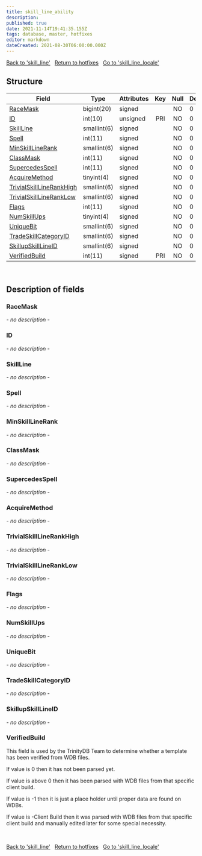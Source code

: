 ```yaml
---
title: skill_line_ability
description: 
published: true
date: 2021-11-14T19:41:35.155Z
tags: database, master, hotfixes
editor: markdown
dateCreated: 2021-08-30T06:00:00.000Z
---
```


<a href="https://dev.trinitycore.info/en/database/master/hotfixes/skill_line" class="mt-5 v-btn v-btn--depressed v-btn--flat v-btn--outlined theme--light v-size--default darkblue--text text--lighten-3"><span class="v-btn__content"><i aria-hidden="true" class="v-icon notranslate v-icon--left mdi mdi-arrow-left theme--light"></i><span>Back to 'skill_line'</span></span></a>&nbsp;&nbsp;&nbsp;<a href="https://dev.trinitycore.info/en/database/master/hotfixes/home" class="mt-5 v-btn v-btn--depressed v-btn--flat v-btn--outlined theme--light v-size--default darkblue--text text--lighten-3"><span class="v-btn__content"><i aria-hidden="true" class="v-icon notranslate v-icon--left mdi mdi-home-outline theme--light"></i><span>Return to hotfixes</span></span></a>&nbsp;&nbsp;&nbsp;<a href="https://dev.trinitycore.info/en/database/master/hotfixes/skill_line_locale" class="mt-5 v-btn v-btn--depressed v-btn--flat v-btn--outlined theme--light v-size--default darkblue--text text--lighten-3"><span class="v-btn__content"><span>Go to 'skill_line_locale'</span><i aria-hidden="true" class="v-icon notranslate v-icon--right mdi mdi-arrow-right theme--light"></i></span></a>

## Structure

| Field | Type | Attributes | Key | Null | Default | Extra | Comment |
| --- | --- | --- | :---: | :---: | --- | --- | --- |
| [RaceMask](#racemask) | bigint(20) | signed |  | NO | 0 |  |  |
| [ID](#id) | int(10) | unsigned | PRI | NO | 0 |  |  |
| [SkillLine](#skillline) | smallint(6) | signed |  | NO | 0 |  |  |
| [Spell](#spell) | int(11) | signed |  | NO | 0 |  |  |
| [MinSkillLineRank](#minskilllinerank) | smallint(6) | signed |  | NO | 0 |  |  |
| [ClassMask](#classmask) | int(11) | signed |  | NO | 0 |  |  |
| [SupercedesSpell](#supercedesspell) | int(11) | signed |  | NO | 0 |  |  |
| [AcquireMethod](#acquiremethod) | tinyint(4) | signed |  | NO | 0 |  |  |
| [TrivialSkillLineRankHigh](#trivialskilllinerankhigh) | smallint(6) | signed |  | NO | 0 |  |  |
| [TrivialSkillLineRankLow](#trivialskilllineranklow) | smallint(6) | signed |  | NO | 0 |  |  |
| [Flags](#flags) | int(11) | signed |  | NO | 0 |  |  |
| [NumSkillUps](#numskillups) | tinyint(4) | signed |  | NO | 0 |  |  |
| [UniqueBit](#uniquebit) | smallint(6) | signed |  | NO | 0 |  |  |
| [TradeSkillCategoryID](#tradeskillcategoryid) | smallint(6) | signed |  | NO | 0 |  |  |
| [SkillupSkillLineID](#skillupskilllineid) | smallint(6) | signed |  | NO | 0 |  |  |
| [VerifiedBuild](#verifiedbuild) | int(11) | signed | PRI | NO | 0 |  |  |
&nbsp;
## Description of fields

### RaceMask
*- no description -*
&nbsp;

### ID
*- no description -*
&nbsp;

### SkillLine
*- no description -*
&nbsp;

### Spell
*- no description -*
&nbsp;

### MinSkillLineRank
*- no description -*
&nbsp;

### ClassMask
*- no description -*
&nbsp;

### SupercedesSpell
*- no description -*
&nbsp;

### AcquireMethod
*- no description -*
&nbsp;

### TrivialSkillLineRankHigh
*- no description -*
&nbsp;

### TrivialSkillLineRankLow
*- no description -*
&nbsp;

### Flags
*- no description -*
&nbsp;

### NumSkillUps
*- no description -*
&nbsp;

### UniqueBit
*- no description -*
&nbsp;

### TradeSkillCategoryID
*- no description -*
&nbsp;

### SkillupSkillLineID
*- no description -*
&nbsp;

### VerifiedBuild
This field is used by the TrinityDB Team to determine whether a template has been verified from WDB files.

If value is 0 then it has not been parsed yet.

If value is above 0 then it has been parsed with WDB files from that specific client build.

If value is -1 then it is just a place holder until proper data are found on WDBs.

If value is -Client Build then it was parsed with WDB files from that specific client build and manually edited later for some special necessity.

&nbsp;

<a href="https://dev.trinitycore.info/en/database/master/hotfixes/skill_line" class="mt-5 v-btn v-btn--depressed v-btn--flat v-btn--outlined theme--light v-size--default darkblue--text text--lighten-3"><span class="v-btn__content"><i aria-hidden="true" class="v-icon notranslate v-icon--left mdi mdi-arrow-left theme--light"></i><span>Back to 'skill_line'</span></span></a>&nbsp;&nbsp;&nbsp;<a href="https://dev.trinitycore.info/en/database/master/hotfixes/home" class="mt-5 v-btn v-btn--depressed v-btn--flat v-btn--outlined theme--light v-size--default darkblue--text text--lighten-3"><span class="v-btn__content"><i aria-hidden="true" class="v-icon notranslate v-icon--left mdi mdi-home-outline theme--light"></i><span>Return to hotfixes</span></span></a>&nbsp;&nbsp;&nbsp;<a href="https://dev.trinitycore.info/en/database/master/hotfixes/skill_line_locale" class="mt-5 v-btn v-btn--depressed v-btn--flat v-btn--outlined theme--light v-size--default darkblue--text text--lighten-3"><span class="v-btn__content"><span>Go to 'skill_line_locale'</span><i aria-hidden="true" class="v-icon notranslate v-icon--right mdi mdi-arrow-right theme--light"></i></span></a>

